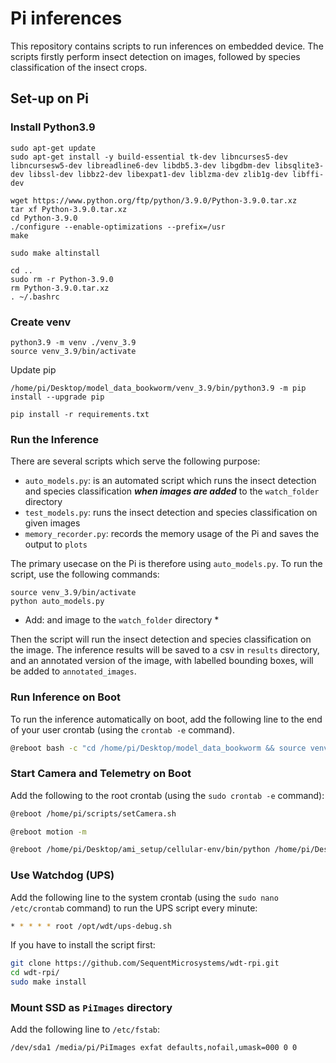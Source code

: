 # Pi inferences

This repository contains scripts to run inferences on embedded device. The scripts firstly perform insect detection on images, followed by species classification of the insect crops.


## Set-up on Pi

### Install Python3.9

```
sudo apt-get update
sudo apt-get install -y build-essential tk-dev libncurses5-dev libncursesw5-dev libreadline6-dev libdb5.3-dev libgdbm-dev libsqlite3-dev libssl-dev libbz2-dev libexpat1-dev liblzma-dev zlib1g-dev libffi-dev
````

```
wget https://www.python.org/ftp/python/3.9.0/Python-3.9.0.tar.xz
tar xf Python-3.9.0.tar.xz
cd Python-3.9.0
./configure --enable-optimizations --prefix=/usr
make
```

```
sudo make altinstall
```

```
cd ..
sudo rm -r Python-3.9.0
rm Python-3.9.0.tar.xz
. ~/.bashrc
```

### Create venv

```
python3.9 -m venv ./venv_3.9
source venv_3.9/bin/activate
```

Update pip

```
/home/pi/Desktop/model_data_bookworm/venv_3.9/bin/python3.9 -m pip install --upgrade pip
```

```
pip install -r requirements.txt
```

### Run the Inference

There are several scripts which serve the following purpose:
- `auto_models.py`: is an automated script which runs the insect detection and species classification _**when images are added**_ to the `watch_folder` directory
- `test_models.py`: runs the insect detection and species classification on given images
- `memory_recorder.py`: records the memory usage of the Pi and saves the output to `plots`


The primary usecase on the Pi is therefore using `auto_models.py`. To run the script, use the following commands:

```
source venv_3.9/bin/activate
python auto_models.py
```

* Add: and image to the `watch_folder` directory *

Then the script will run the insect detection and species classification on the image. The inference results will be saved to a csv in `results` directory, and an annotated version of the image, with labelled bounding boxes, will be added to `annotated_images`.

### Run Inference on Boot

To run the inference automatically on boot, add the following line to the end of your user crontab (using the `crontab -e` command).

```bash
@reboot bash -c "cd /home/pi/Desktop/model_data_bookworm && source venv_3.9/bin/activate && python auto_models.py"
```

### Start Camera and Telemetry on Boot

Add the following to the root crontab (using the `sudo crontab -e` command):

```bash
@reboot /home/pi/scripts/setCamera.sh

@reboot motion -m

@reboot /home/pi/Desktop/ami_setup/cellular-env/bin/python /home/pi/Desktop/ami_setup/ami-trap-raspi-cellular.py
```

### Use Watchdog (UPS)

Add the following line to the system crontab (using the `sudo nano /etc/crontab` command) to run the UPS script every minute:

```bash
* * * * * root /opt/wdt/ups-debug.sh 
```

If you have to install the script first:
```bash
git clone https://github.com/SequentMicrosystems/wdt-rpi.git
cd wdt-rpi/
sudo make install
```

### Mount SSD as `PiImages` directory

Add the following line to `/etc/fstab`:

```bash
/dev/sda1 /media/pi/PiImages exfat defaults,nofail,umask=000 0 0
```
